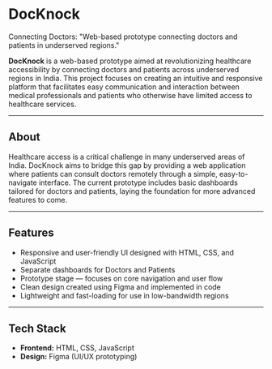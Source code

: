 # DocKnock
Connecting Doctors: "Web-based prototype connecting doctors and patients in underserved regions."



**DocKnock** is a web-based prototype aimed at revolutionizing healthcare accessibility by connecting doctors and patients across underserved regions in India. This project focuses on creating an intuitive and responsive platform that facilitates easy communication and interaction between medical professionals and patients who otherwise have limited access to healthcare services.

---


## About

Healthcare access is a critical challenge in many underserved areas of India. DocKnock aims to bridge this gap by providing a web application where patients can consult doctors remotely through a simple, easy-to-navigate interface. The current prototype includes basic dashboards tailored for doctors and patients, laying the foundation for more advanced features to come.

---

## Features

- Responsive and user-friendly UI designed with HTML, CSS, and JavaScript  
- Separate dashboards for Doctors and Patients  
- Prototype stage — focuses on core navigation and user flow  
- Clean design created using Figma and implemented in code  
- Lightweight and fast-loading for use in low-bandwidth regions  

---

## Tech Stack

- **Frontend:** HTML, CSS, JavaScript  
- **Design:** Figma (UI/UX prototyping)  
 









